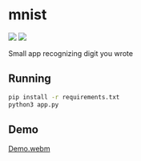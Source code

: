 # mnist

[![](https://img.shields.io/badge/PyTorch-EE4C2C?style=for-the-badge&logo=pytorch&logoColor=white)]()
[![](https://img.shields.io/badge/Python-FFD43B?style=for-the-badge&logo=python&logoColor=blue)]()

Small app recognizing digit you wrote

## Running
```bash
pip install -r requirements.txt
python3 app.py
```

## Demo

[Demo.webm](https://github.com/barto14753/mnist/assets/56938330/93a547e6-444b-4845-abe5-7a35c834e3a1)
